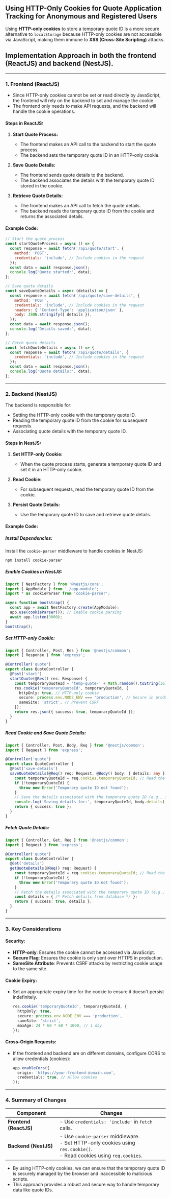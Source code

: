 ## Using HTTP-Only Cookies for Quote Application Tracking for Anonymous and Registered Users
Using **HTTP-only cookies** to store a temporary quote ID is a more secure alternative to `localStorage` because HTTP-only cookies are not accessible via JavaScript, making them immune to **XSS (Cross-Site Scripting)** attacks. 

## Implementation Approach in both the **frontend (ReactJS)** and **backend (NestJS)**.
---

### **1. Frontend (ReactJS)**

* Since HTTP-only cookies cannot be set or read directly by JavaScript, the frontend will rely on the backend to set and manage the cookie.
* The frontend only needs to make API requests, and the backend will handle the cookie operations.

#### **Steps in ReactJS:**
1. **Start Quote Process:**
   - The frontend makes an API call to the backend to start the quote process.
   - The backend sets the temporary quote ID in an HTTP-only cookie.

2. **Save Quote Details:**
   - The frontend sends quote details to the backend.
   - The backend associates the details with the temporary quote ID stored in the cookie.

3. **Retrieve Quote Details:**
   - The frontend makes an API call to fetch the quote details.
   - The backend reads the temporary quote ID from the cookie and returns the associated details.

#### **Example Code:**
```javascript
// Start the quote process
const startQuoteProcess = async () => {
  const response = await fetch('/api/quote/start', {
    method: 'POST',
    credentials: 'include', // Include cookies in the request
  });
  const data = await response.json();
  console.log('Quote started:', data);
};

// Save quote details
const saveQuoteDetails = async (details) => {
  const response = await fetch('/api/quote/save-details', {
    method: 'POST',
    credentials: 'include', // Include cookies in the request
    headers: { 'Content-Type': 'application/json' },
    body: JSON.stringify({ details }),
  });
  const data = await response.json();
  console.log('Details saved:', data);
};

// Fetch quote details
const fetchQuoteDetails = async () => {
  const response = await fetch('/api/quote/details', {
    credentials: 'include', // Include cookies in the request
  });
  const data = await response.json();
  console.log('Quote details:', data);
};
```

---

### **2. Backend (NestJS)**

The backend is responsible for:
- Setting the HTTP-only cookie with the temporary quote ID.
- Reading the temporary quote ID from the cookie for subsequent requests.
- Associating quote details with the temporary quote ID.

#### **Steps in NestJS:**
1. **Set HTTP-only Cookie:**
   - When the quote process starts, generate a temporary quote ID and set it in an HTTP-only cookie.

2. **Read Cookie:**
   - For subsequent requests, read the temporary quote ID from the cookie.

3. **Persist Quote Details:**
   - Use the temporary quote ID to save and retrieve quote details.

#### **Example Code:**

##### **Install Dependencies:**
Install the `cookie-parser` middleware to handle cookies in NestJS:
```bash
npm install cookie-parser
```

##### **Enable Cookies in NestJS:**
```typescript
import { NestFactory } from '@nestjs/core';
import { AppModule } from './app.module';
import * as cookieParser from 'cookie-parser';

async function bootstrap() {
  const app = await NestFactory.create(AppModule);
  app.use(cookieParser()); // Enable cookie parsing
  await app.listen(3000);
}
bootstrap();
```

##### **Set HTTP-only Cookie:**
```typescript
import { Controller, Post, Res } from '@nestjs/common';
import { Response } from 'express';

@Controller('quote')
export class QuoteController {
  @Post('start')
  startQuote(@Res() res: Response) {
    const temporaryQuoteId = 'temp-quote-' + Math.random().toString(36).substring(7); // Generate a temporary ID
    res.cookie('temporaryQuoteId', temporaryQuoteId, {
      httpOnly: true, // HTTP-only cookie
      secure: process.env.NODE_ENV === 'production', // Secure in production
      sameSite: 'strict', // Prevent CSRF
    });
    return res.json({ success: true, temporaryQuoteId });
  }
}
```

##### **Read Cookie and Save Quote Details:**
```typescript
import { Controller, Post, Body, Req } from '@nestjs/common';
import { Request } from 'express';

@Controller('quote')
export class QuoteController {
  @Post('save-details')
  saveQuoteDetails(@Req() req: Request, @Body() body: { details: any }) {
    const temporaryQuoteId = req.cookies.temporaryQuoteId; // Read the cookie
    if (!temporaryQuoteId) {
      throw new Error('Temporary quote ID not found');
    }
    // Save the details associated with the temporary quote ID (e.g., in a database)
    console.log('Saving details for:', temporaryQuoteId, body.details);
    return { success: true };
  }
}
```

##### **Fetch Quote Details:**
```typescript
import { Controller, Get, Req } from '@nestjs/common';
import { Request } from 'express';

@Controller('quote')
export class QuoteController {
  @Get('details')
  getQuoteDetails(@Req() req: Request) {
    const temporaryQuoteId = req.cookies.temporaryQuoteId; // Read the cookie
    if (!temporaryQuoteId) {
      throw new Error('Temporary quote ID not found');
    }
    // Fetch the details associated with the temporary quote ID (e.g., from a database)
    const details = { /* Fetch details from database */ };
    return { success: true, details };
  }
}
```

---

### **3. Key Considerations**

#### **Security:**
- **HTTP-only**: Ensures the cookie cannot be accessed via JavaScript.
- **Secure Flag**: Ensures the cookie is only sent over HTTPS in production.
- **SameSite Attribute**: Prevents CSRF attacks by restricting cookie usage to the same site.

#### **Cookie Expiry:**
- Set an appropriate expiry time for the cookie to ensure it doesn't persist indefinitely.
  ```typescript
  res.cookie('temporaryQuoteId', temporaryQuoteId, {
    httpOnly: true,
    secure: process.env.NODE_ENV === 'production',
    sameSite: 'strict',
    maxAge: 24 * 60 * 60 * 1000, // 1 day
  });
  ```

#### **Cross-Origin Requests:**
- If the frontend and backend are on different domains, configure CORS to allow credentials (cookies):
  ```typescript
  app.enableCors({
    origin: 'https://your-frontend-domain.com',
    credentials: true, // Allow cookies
  });
  ```

---

### **4. Summary of Changes**

| **Component** | **Changes** |
|----------------|-------------|
| **Frontend (ReactJS)** | - Use `credentials: 'include'` in `fetch` calls.<br> |
| **Backend (NestJS)** | - Use `cookie-parser` middleware.<br>- Set HTTP-only cookies using `res.cookie()`.<br>- Read cookies using `req.cookies`. |

* By using HTTP-only cookies, we can ensure that the temporary quote ID is securely managed by the browser and inaccessible to malicious scripts.
* This approach provides a robust and secure way to handle temporary data like quote IDs.
